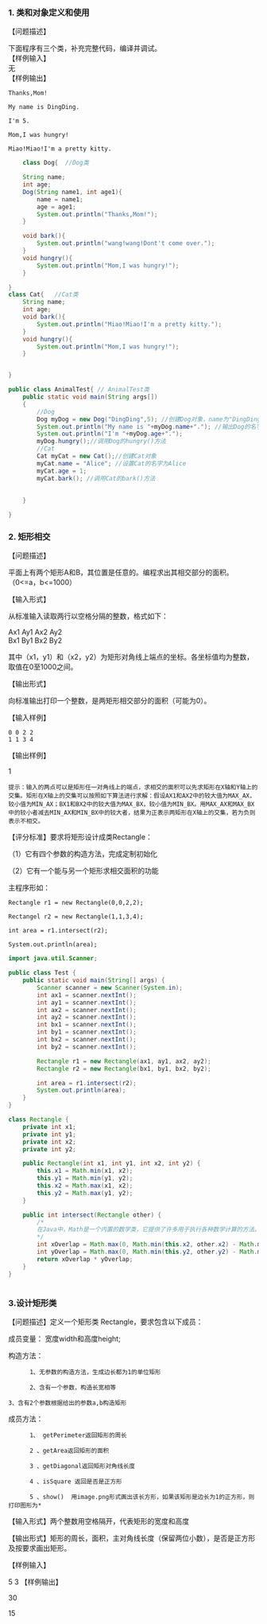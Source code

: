 ### 1.	类和对象定义和使用
【问题描述】

下面程序有三个类，补充完整代码，编译并调试。  
【样例输入】  
 无  
【样例输出】

    Thanks,Mom!

    My name is DingDing.

    I'm 5.

    Mom,I was hungry!

    Miao!Miao!I'm a pretty kitty.
```java
    class Dog{  //Dog类

	String name;
	int age;
	Dog(String name1, int age1){
		name = name1;
		age = age1;
		System.out.println("Thanks,Mom!");
	}

	void bark(){
		System.out.println("wang!wang!Dont't come over.");
	}
	void hungry(){
		System.out.println("Mom,I was hungry!");
	}

}
class Cat{   //Cat类
	String name;
	int age;
	void bark(){
		System.out.println("Miao!Miao!I'm a pretty kitty.");
	}
	void hungry(){
		System.out.println("Mom,I was hungry!");
	}


}

public class AnimalTest{ // AnimalTest类
	public static void main(String args[])
	{   
        //Dog
		Dog myDog = new Dog("DingDing",5); //创建Dog对象，name为"DingDing"，age为5
		System.out.println("My name is "+myDog.name+"."); //输出Dog的名字
		System.out.println("I'm "+myDog.age+".");
		myDog.hungry();//调用Dog的hungry()方法 
        //Cat
		Cat myCat = new Cat();//创建Cat对象
		myCat.name = "Alice"; //设置Cat的名字为Alice
		myCat.age = 1;
		myCat.bark(); //调用Cat的bark()方法 
		
		
	}

}

```

### 2. 矩形相交
【问题描述】

平面上有两个矩形A和B，其位置是任意的。编程求出其相交部分的面积。（0<=a，b<=1000）

【输入形式】

从标准输入读取两行以空格分隔的整数，格式如下：  

Ax1 Ay1 Ax2 Ay2  
Bx1 By1 Bx2 By2

其中（x1，y1）和（x2，y2）为矩形对角线上端点的坐标。各坐标值均为整数，取值在0至1000之间。
 
【输出形式】

向标准输出打印一个整数，是两矩形相交部分的面积（可能为0）。

【输入样例】

    0 0 2 2
    1 1 3 4
 
【输出样例】

1

    提示：输入的两点可以是矩形任一对角线上的端点，求相交的面积可以先求矩形在X轴和Y轴上的交集。矩形在X轴上的交集可以按照如下算法进行求解：假设AX1和AX2中的较大值为MAX_AX，较小值为MIN_AX；BX1和BX2中的较大值为MAX_BX，较小值为MIN_BX。用MAX_AX和MAX_BX中的较小者减去MIN_AX和MIN_BX中的较大者，结果为正表示两矩形在X轴上的交集，若为负则表示不相交。

【评分标准】要求将矩形设计成类Rectangle：

（1）它有四个参数的构造方法，完成定制初始化

（2）它有一个能与另一个矩形求相交面积的功能

主程序形如：

    Rectangle r1 = new Rectangle(0,0,2,2);

    Rectangel r2 = new Rectangle(1,1,3,4);

    int area = r1.intersect(r2);

    System.out.println(area);


```java
import java.util.Scanner;

public class Test {
    public static void main(String[] args) {
        Scanner scanner = new Scanner(System.in);
        int ax1 = scanner.nextInt();
        int ay1 = scanner.nextInt();
        int ax2 = scanner.nextInt();
        int ay2 = scanner.nextInt();
        int bx1 = scanner.nextInt();
        int by1 = scanner.nextInt();
        int bx2 = scanner.nextInt();
        int by2 = scanner.nextInt();

        Rectangle r1 = new Rectangle(ax1, ay1, ax2, ay2);
        Rectangle r2 = new Rectangle(bx1, by1, bx2, by2);

        int area = r1.intersect(r2);
        System.out.println(area);
    }
}

class Rectangle {
    private int x1;
    private int y1;
    private int x2;
    private int y2;

    public Rectangle(int x1, int y1, int x2, int y2) {
        this.x1 = Math.min(x1, x2);
        this.y1 = Math.min(y1, y2);
        this.x2 = Math.max(x1, x2);
        this.y2 = Math.max(y1, y2);
    }

    public int intersect(Rectangle other) {
        /*
        在Java中，Math是一个内置的数学类，它提供了许多用于执行各种数学计算的方法。这些方法包括基本的算术运算、三角函数、指数函数、对数函数、四舍五入、取整等。一些常用的Math方法包括sin（正弦）、cos（余弦）、tan（正切）、sqrt（平方根）、pow（次幂）等。可以通过使用“Math.方法名（参数）”的语法来调用这些方法。
        */
        int xOverlap = Math.max(0, Math.min(this.x2, other.x2) - Math.max(this.x1, other.x1));
        int yOverlap = Math.max(0, Math.min(this.y2, other.y2) - Math.max(this.y1, other.y1));
        return xOverlap * yOverlap;
    }
}



```
### 3.设计矩形类
【问题描述】定义一个矩形类 Rectangle，要求包含以下成员：

成员变量： 宽度width和高度height;

构造方法： 

          1、无参数的构造方法，生成边长都为1的单位矩形

          2、含有一个参数，构造长宽相等

    3、含有2个参数根据给出的参数a,b构造矩形

成员方法：

          1、 getPerimeter返回矩形的周长

          2 、getArea返回矩形的面积

          3 、getDiagonal返回矩形对角线长度

          4 、isSquare 返回是否是正方形

          5 、show()  用image.png形式画出该长方形，如果该矩形是边长为1的正方形，则打印图形为*

 【输入形式】两个整数用空格隔开，代表矩形的宽度和高度

【输出形式】矩形的周长，面积，主对角线长度（保留两位小数），是否是正方形及按要求画出矩形。

【样例输入】

  5  3
【样例输出】

  30

  15

  